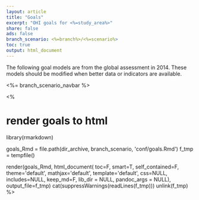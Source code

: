 ```yaml
---
layout: article
title: "Goals"
excerpt: "OHI goals for <%=study_area%>"
share: false
ads: false
branch_scenario: <%=branch%>/<%=scenario%>
toc: true
output: html_document
---
```


The following goal models are from the global assessment in 2014. These models should be modified when better data or indicators are available.

<%= branch_scenario_navbar %>

<%
# render goals to html
library(rmarkdown)

goals_Rmd = file.path(dir_archive, branch_scenario, 'conf/goals.Rmd')
f_tmp     = tempfile()

render(goals_Rmd, 
  html_document(
    toc=F, smart=T, self_contained=F, theme='default', mathjax='default', template='default', css=NULL, includes=NULL, keep_md=F, lib_dir = NULL, pandoc_args = NULL), 
  output_file=f_tmp)
cat(suppressWarnings(readLines(f_tmp)))
unlink(f_tmp)
%>


